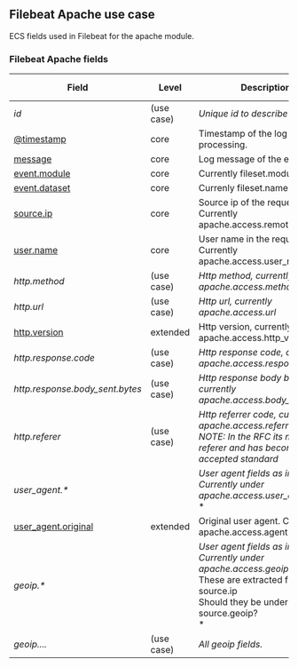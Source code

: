 ## Filebeat Apache use case

ECS fields used in Filebeat for the apache module.

### <a name="filebeat-apache-access"></a> Filebeat Apache fields


| Field  | Level  | Description  | Type  | Multi Field  | Example  |
|---|---|---|---|---|---|
| <a name="id"></a>*id* | (use case) | *Unique id to describe the event.* | keyword |  |
| [@timestamp](https://github.com/elastic/ecs#@timestamp)  | core | Timestamp of the log line after processing. | date |  |
| [message](https://github.com/elastic/ecs#message)  | core | Log message of the event | text |  |
| [event.module](https://github.com/elastic/ecs#event.module)  | core | Currently fileset.module | keyword |  |
| [event.dataset](https://github.com/elastic/ecs#event.dataset)  | core | Currenly fileset.name | keyword |  |
| [source.ip](https://github.com/elastic/ecs#source.ip)  | core | Source ip of the request. Currently apache.access.remote_ip | ip |  |
| [user.name](https://github.com/elastic/ecs#user.name)  | core | User name in the request. Currently apache.access.user_name | keyword |  |
| <a name="http.method"></a>*http.method* | (use case) | *Http method, currently apache.access.method* | keyword |  |
| <a name="http.url"></a>*http.url* | (use case) | *Http url, currently apache.access.url* | keyword |  |
| [http.version](https://github.com/elastic/ecs#http.version)  | extended | Http version, currently apache.access.http_version | keyword |  |
| <a name="http.response.code"></a>*http.response.code* | (use case) | *Http response code, currently apache.access.response_code* | keyword |  |
| <a name="http.response.body_sent.bytes"></a>*http.response.body_sent.bytes* | (use case) | *Http response body bytes sent, currently apache.access.body_sent.bytes* | long |  |
| <a name="http.referer"></a>*http.referer* | (use case) | *Http referrer code, currently apache.access.referrer<br/>NOTE: In the RFC its misspell as referer and has become accepted standard* | keyword |  |
| <a name="user_agent.&ast;"></a>*user_agent.&ast;* |  | *User agent fields as in schema. Currently under apache.access.user_agent.*<br/>* |  |  |
| [user_agent.original](https://github.com/elastic/ecs#user_agent.original)  | extended | Original user agent. Currently apache.access.agent | keyword |  |
| <a name="geoip.&ast;"></a>*geoip.&ast;* |  | *User agent fields as in schema. Currently under apache.access.geoip.*<br/>These are extracted from source.ip<br/>Should they be under source.geoip?<br/>* |  |  |
| <a name="geoip...."></a>*geoip....* | (use case) | *All geoip fields.* | text |  |



